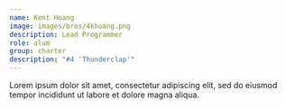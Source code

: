 ```yaml
---
name: Kent Hoang
image: images/bros/4khoang.png
description: Lead Programmer
role: alum
group: charter
description: "#4 'Thunderclap'"
---
```


Lorem ipsum dolor sit amet, consectetur adipiscing elit, sed do eiusmod tempor incididunt ut labore et dolore magna aliqua.
